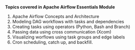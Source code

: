 **Topics covered in Apache Airflow Essentials Module**
1. Apache Airflow Concepts and Architecture
2. Modeling DAG workflows with tasks and dependencies
3. Creating tasks using operators (Python, Bash and Branch)
4. Passing data using cross communication (Xcom)
5. Visualizing worflows using task groups and edge labels
6. Cron scheduling, catch up, and backfill.
